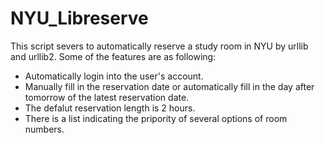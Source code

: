 # NYU_Libreserve
This script severs to automatically reserve a study room in NYU by urllib and urllib2.
Some of the features are as following:
* Automatically login into the user's account.
* Manually fill in the reservation date or automatically fill in the day after tomorrow of the latest reservation date.
* The defalut reservation length is 2 hours.
* There is a list indicating the pripority of several options of room numbers.

